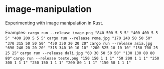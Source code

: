 # image-manipulation
Experimenting with image manipulation in Rust.

Examples:
```cargo run --release image.png "840 500 5 5 5" "400 400 5 5 5" "400 200 5 5 5"```
```cargo run --release rome.jpg "170 240 50 50 50" "370 315 50 50 50" "450 350 20 20 20"```
```cargo run --release asia.jpg "690 240 20 20 20" "315 340 10 10 10" "200 525 10 10 10" "150 700 25 25 25"```
```cargo run --release dali.jpg "60 30 50 50 50" "130 130 80 80 80"```
```cargo run --release teste.png "150 150 1 1 1" "50 200 1 1 1" "250 300 1 1 1" "250 150 1 1 1" "200 80 1 1 1" "150 50 1 1 1"```